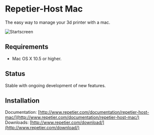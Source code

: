 # Repetier-Host Mac

The easy way to manage your 3d printer with a mac.

![Startscreen](https://github.com/repetier/Repetier-Host-Mac/raw/master/docs/screenshots/startscreen.png)

## Requirements

* Mac OS X 10.5 or higher.

## Status

Stable with ongoing development of new features.

## Installation

Documentation: [http://www.repetier.com/documentation/repetier-host-mac/](http://www.repetier.com/documentation/repetier-host-mac/)
Downloads: [http://www.repetier.com/download/](http://www.repetier.com/download/)
